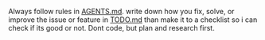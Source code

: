 Always follow rules in [AGENTS.md](AGENTS.md). write down how you fix, solve, or improve the issue or feature in [TODO.md](TODO.md) than make it to a checklist so i can check if its good or not. Dont code, but plan and research first.
